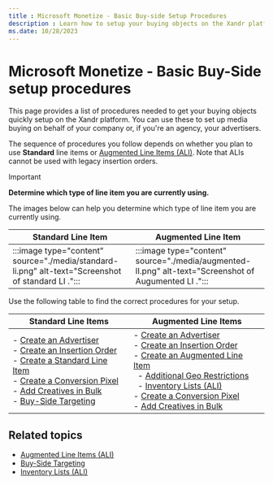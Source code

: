 ```yaml
---
title : Microsoft Monetize - Basic Buy-side Setup Procedures
description : Learn how to setup your buying objects on the Xandr platform.
ms.date: 10/28/2023
---
```



# Microsoft Monetize - Basic Buy-Side setup procedures

This page provides a list of procedures needed to get your buying
objects quickly setup on the Xandr platform. You
can use these to set up media buying on behalf of your company or, if
you're an agency, your advertisers.

The sequence of procedures you follow depends on whether you plan to use
**Standard** line items or [Augmented Line Items (ALI)](augmented-line-items-ali.md). Note that ALIs cannot be used with legacy insertion
orders.

> [!IMPORTANT]
> **Determine which type of line item you are currently using.**
> 
> The images below can help you determine which type of line item you are currently using.

| Standard Line Item | Augmented Line Item |
|---|---|
| :::image type="content" source="./media/standard-li.png" alt-text="Screenshot of standard LI ."::: | :::image type="content" source="./media/augmented-lI.png" alt-text="Screenshot of Augumented LI .":::|

Use the following table to find the correct procedures for your setup.

| Standard Line Items | Augmented Line Items |
|---|---|
| - [Create an Advertiser](create-an-advertiser.md)<br>- [Create an Insertion Order](create-an-insertion-order.md)<br>- [Create a Standard Line Item](create-a-standard-line-item.md)<br>- [Create a Conversion Pixel](create-a-conversion-pixel.md)<br>- [Add Creatives in Bulk](add-creatives-in-bulk.md)<br>- [Buy-Side Targeting](buy-side-targeting) | - [Create an Advertiser](create-an-advertiser.md)<br>- [Create an Insertion Order](create-an-insertion-order.md)<br>- [Create an Augmented Line Item](create-an-augmented-line-item-ali.md)<br> &nbsp;&nbsp;- [Additional Geo Restrictions](additional-geo-restrictions-ali.)<br>&nbsp;&nbsp;- [Inventory Lists (ALI)](inventory-lists-ali-only)<br>- [Create a Conversion Pixel](create-a-conversion-pixel.md)<br>- [Add Creatives in Bulk](add-creatives-in-bulk.md) |

## Related topics

- [Augmented Line Items (ALI)](augmented-line-items-ali.md)
- [Buy-Side Targeting](buy-side-targeting.md)
- [Inventory Lists (ALI)](inventory-lists-ali-only.md)
